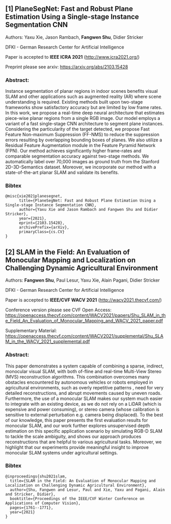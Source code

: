 ## [1] PlaneSegNet: Fast and Robust Plane Estimation Using a Single-stage Instance Segmentation CNN

Authors: Yaxu Xie, Jason Rambach, **Fangwen Shu**, Didier Stricker

DFKI - German Research Center for Artificial Intelligence

Paper is accepted to **IEEE ICRA 2021** (http://www.icra2021.org/)

Preprint please see arxiv: https://arxiv.org/abs/2103.15428

### Abstract:
Instance segmentation of planar regions in indoor scenes benefits visual SLAM and other applications such as augmented reality (AR) where scene understanding is required. Existing methods built upon two-stage frameworks show satisfactory accuracy but are limited by low frame rates. In this work, we propose a real-time deep neural architecture that estimates piece-wise planar regions from a single RGB image. Our model employs a variant of a fast single-stage CNN architecture to segment plane instances. Considering the particularity of the target detected, we propose Fast Feature Non-maximum Suppression (FF-NMS) to reduce the suppression errors resulting by overlapping bounding boxes of planes. We also utilize a Residual Feature Augmentation module in the Feature Pyramid Network (FPN). Our method achieves significantly higher frame-rates and comparable segmentation accuracy against two-stage methods. We automatically label over 70,000 images as ground truth from the Stanford 2D-3D-Semantics dataset. Moreover, we incorporate our method with a state-of-the-art planar SLAM and validate its benefits.

### Bibtex

```
@misc{xie2021planesegnet,
      title={PlaneSegNet: Fast and Robust Plane Estimation Using a Single-stage Instance Segmentation CNN}, 
      author={Yaxu Xie and Jason Rambach and Fangwen Shu and Didier Stricker},
      year={2021},
      eprint={2103.15428},
      archivePrefix={arXiv},
      primaryClass={cs.CV}
}
```

## [2] SLAM in the Field: An Evaluation of Monocular Mapping and Localization on Challenging Dynamic Agricultural Environment

Authors: **Fangwen Shu**, Paul Lesur, Yaxu Xie, Alain Pagani, Didier Stricker

DFKI - German Research Center for Artificial Intelligence

Paper is accepted to **IEEE/CVF WACV 2021** (http://wacv2021.thecvf.com/)

Conference version please see CVF Open Access: https://openaccess.thecvf.com/content/WACV2021/papers/Shu_SLAM_in_the_Field_An_Evaluation_of_Monocular_Mapping_and_WACV_2021_paper.pdf

Supplementary Material: https://openaccess.thecvf.com/content/WACV2021/supplemental/Shu_SLAM_in_the_WACV_2021_supplemental.pdf

### Abstract:
This paper demonstrates a system capable of combining a sparse, indirect, monocular visual SLAM, with both of-fline and real-time Multi-View Stereo (MVS) reconstruction algorithms. This combination overcomes many obstacles encountered by autonomous vehicles or robots employed in agricultural environments, such as overly repetitive patterns , need for very detailed reconstructions, and abrupt movements caused by uneven roads. Furthermore, the use of a monocular SLAM makes our system much easier to integrate with an existing device, as we do not rely on a LiDAR (which is expensive and power consuming), or stereo camera (whose calibration is sensitive to external perturbation e.g. camera being displaced). To the best of our knowledge, this paper presents the first evaluation results for monocular SLAM, and our work further explores unsupervised depth estimation on this specific application scenario by simulating RGB-D SLAM to tackle the scale ambiguity, and shows our approach produces reconstructions that are helpful to various agricultural tasks. Moreover, we highlight that our experiments provide meaningful insight to improve monocular SLAM systems under agricultural settings.

### Bibtex

```
@inproceedings{shu2021slam,
  title={SLAM in the Field: An Evaluation of Monocular Mapping and Localization on Challenging Dynamic Agricultural Environment},
  author={Shu, Fangwen and Lesur, Paul and Xie, Yaxu and Pagani, Alain and Stricker, Didier},
  booktitle={Proceedings of the IEEE/CVF Winter Conference on Applications of Computer Vision},
  pages={1761--1771},
  year={2021}
}
```
